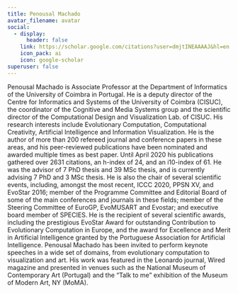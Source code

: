 ```yaml
---
title: Penousal Machado
avatar_filename: avatar
social:
  - display:
      header: false
    link: https://scholar.google.com/citations?user=dmjtINEAAAAJ&hl=en
    icon_pack: ai
    icon: google-scholar
superuser: false
---
```

Penousal Machado is Associate Professor at the Department of Informatics of the University of Coimbra in Portugal. He is a deputy director of the Centre for Informatics and Systems of the University of Coimbra (CISUC), the coordinator of the Cognitive and Media Systems group and the scientific director of the Computational Design and Visualization Lab. of CISUC. His research interests include Evolutionary Computation, Computational Creativity, Artificial Intelligence and Information Visualization. He is the author of more than 200 refereed journal and conference papers in these areas, and his peer-reviewed publications have been nominated and awarded multiple times as best paper. Until April 2020 his publications gathered over 2631 citations, an h-index of 24, and an i10-index of 61. He was the advisor of 7 PhD thesis and 39 MSc thesis, and is currently advising 7 PhD and 3 MSc thesis. He is also the chair of several scientific events, including, amongst the most recent, ICCC 2020, PPSN XV, and EvoStar 2016; member of the Programme Committee and Editorial Board of some of the main conferences and journals in these fields; member of the Steering Committee of EuroGP, EvoMUSART and Evostar; and executive board member of SPECIES. He is the recipient of several scientific awards, including the prestigious EvoStar Award for outstanding Contribution to Evolutionary Computation in Europe, and the award for Excellence and Merit in Artificial Intelligence granted by the Portuguese Association for Artificial Intelligence. Penousal Machado has been invited to perform keynote speeches in a wide set of domains, from evolutionary computation to visualization and art. His work was featured in the Leonardo journal, Wired magazine and presented in venues such as the National Museum of Contemporary Art (Portugal) and the “Talk to me” exhibition of the Museum of Modern Art, NY (MoMA).